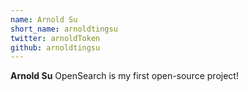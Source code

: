 ```yaml
---
name: Arnold Su
short_name: arnoldtingsu
twitter: arnoldToken
github: arnoldtingsu
---
```


**Arnold Su** OpenSearch is my first open-source project!
